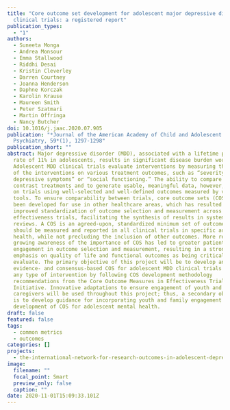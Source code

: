 ```yaml
---
title: "Core outcome set development for adolescent major depressive disorder
  clinical trials: a registered report"
publication_types:
  - "1"
authors:
  - Suneeta Monga
  - Andrea Monsour
  - Emma Stallwood
  - Riddhi Desai
  - Kristin Cleverley
  - Darren Courtney
  - Joanna Henderson
  - Daphne Korczak
  - Karolin Krause
  - Maureen Smith
  - Peter Szatmari
  - Martin Offringa
  - Nancy Butcher
doi: 10.1016/j.jaac.2020.07.905
publication: "*Journal of the American Academy of Child and Adolescent
  Psychiatry, 59*(1), 1297-1298"
publication_short: ""
abstract: Major depressive disorder (MDD), associated with a lifetime prevalence
  rate of 11% in adolescents, results in significant disease burden worldwide.
  Adolescent MDD clinical trials evaluate interventions by measuring the effects
  of the interventions on various treatment outcomes, such as “severity of
  depressive symptoms” or “social functioning.” The ability to compare or
  contrast treatments and to generate usable, meaningful data, however, depends
  on trials using well-selected and well-defined outcomes measured by validated
  tools. To ensure comparability between trials, core outcome sets (COS) have
  been developed for use in other healthcare areas, which has resulted in
  improved standardization of outcome selection and measurement across
  effectiveness trials, facilitating the synthesis of results in systematic
  reviews. A COS is an agreed-upon, standardized minimum set of outcomes that
  should be measured and reported in all clinical trials in specific areas of
  health, while not precluding the inclusion of other outcomes. More recently, a
  growing awareness of the importance of COS has led to greater patient
  engagement in outcome selection and measurement, resulting in a stronger
  emphasis on quality of life and functional outcomes as being critical to
  evaluate. The primary objective of this project will be to develop an
  evidence- and consensus-based COS for adolescent MDD clinical trials assessing
  any type of intervention by following COS development methodology
  recommendations from the Core Outcome Measures in Effectiveness Trials (COMET)
  Initiative. Innovative adaptations to ensure engagement of youth and
  caregivers will be used throughout this project; thus, a secondary objective
  is to develop guidance for incorporating youth and family engagement in the
  development of COS for adolescent mental health.
draft: false
featured: false
tags:
  - common metrics
  - outcomes
categories: []
projects:
  - the-international-network-for-research-outcomes-in-adolescent-depression-studies
image:
  filename: ""
  focal_point: Smart
  preview_only: false
  caption: ""
date: 2020-11-01T15:09:33.101Z
---
```

